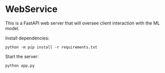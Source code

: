 # WebService

This is a FastAPI web server that will oversee client interaction with the ML model.

Install dependencies:

```
python -m pip install -r requirements.txt
```

Start the server:

```
python app.py
```